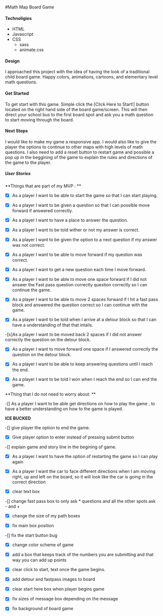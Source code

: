 #Math Map Board Game

#### Technoligies

- HTML
- Javascript
- CSS
	- sass	
	- animate.css 

#### Design
I approached this project with the idea of having the look of a traditional child board game. Happy colors, animations, cartoons, and elementary level math questions. 

#### Get Started 

To get start with this game. Simple click the [Click Here to Start!] button located on the right hand side of the board game/screen. This will then direct your school bus to the first board spot and ask you a math question to start moving through the board. 

#### Next Steps

I would like to make my game a responsive app. I would also like to give the player the options to continue to other maps with high levels of math questions. I also need to add a reset button to restart game and possible a pop up in the beggining of the game to explain the rules and directions of the game to the player. 


##### User Stories 

**Things that are part of my MVP : **

-[x] As a player I want to be able to start the game so that I can start playing.
 
-[x] As a player I want to be given a question so that I can possible move forward if answered correctly.

-[x] As a player I want to have a place to answer the question.

-[x] As a player I want to be told wither or not my answer is correct. 

-[x] As a player I want to be given the option to a next question if my answer was not correct.
 
-[x] As a player I want to be able to  move forward if my question was correct. 

-[x] As a player I want to get a new question each time I move forward. 

-[x] As a player I want to be able to move one space forward if I did not answer the Fast pass question correctly question correctly so I can continue the game. 

-[x] As a player I want to be able to move 2 spaces forward if I hit a fast pass block and answered the question correct so I can continue with the game.

-[x] As a player I want to be told when I arrive at a detour block so that I can have a understanding of that that intails. 

-[x]As a player I want to be moved back 2 spaces if I did not answer correctly the question on the detour block.

-[x] As a player I want to move forward one space if I answered correctly the question on the detour block. 

-[x] As a player I want to be able to keep answering questions until I reach the end.

-[x] As a player I want to be told I won when I reach the end so I can end the game.



**Thing that I do not need to worry about: **

-[] As a player I want to be able get directions on how to play the game , to have a better understanding on how to the game is played.

**ICE BUCKED**

-[] give player the option to end the game.

-[x] Give player option to enter instead of pressing submit button
 
-[] explain game and story line in the begining of game. 

-[x] As a player I want to have the option of restarting the game so I can play again

-[x] As a player I want the car to face different directions when I am moving right, up and left on the board, so it will look like the car is going in the correct direction 

-[x] clear text box

-[] change fast pass box to only ask * questions and all the other spots ask - and +

-[x] change the size of my path boxes 

-[x] fix main box position 

-[] fix the start button bug 

-[x] change color scheme of game

-[x] add a box that keeps track of the numbers you are submitting and that way you can add up points  

-[x] clear click to start, text once the game begins. 

-[x] add detour and fastpass images to board

-[x] clear start here box when player begins game

-[x] fix sizes of message box depending on the message

-[x] fix background of board game